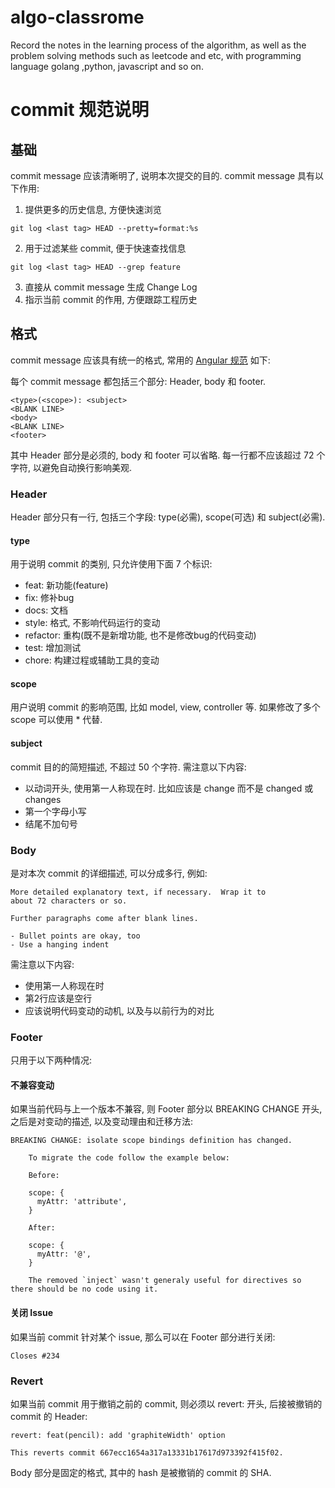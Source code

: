 # algo-classrome #

Record the notes in the learning process of the algorithm, as well as the problem solving methods such as leetcode and etc, with programming language golang ,python, javascript and so on.

# commit 规范说明 #

## 基础 ##

commit message 应该清晰明了, 说明本次提交的目的. commit message 具有以下作用:

1. 提供更多的历史信息, 方便快速浏览

```
git log <last tag> HEAD --pretty=format:%s
```

2. 用于过滤某些 commit, 便于快速查找信息

```
git log <last tag> HEAD --grep feature
```

3. 直接从 commit message 生成 Change Log
4. 指示当前 commit 的作用, 方便跟踪工程历史

## 格式 ##

commit message 应该具有统一的格式, 常用的 [Angular 规范](https://docs.google.com/document/d/1QrDFcIiPjSLDn3EL15IJygNPiHORgU1_OOAqWjiDU5Y/edit#heading=h.greljkmo14y0) 如下:

每个 commit message 都包括三个部分: Header, body 和 footer.

```
<type>(<scope>): <subject>
<BLANK LINE>
<body>
<BLANK LINE>
<footer>
```

其中 Header 部分是必须的, body 和 footer 可以省略. 每一行都不应该超过 72 个字符, 以避免自动换行影响美观.

### Header ###

Header 部分只有一行, 包括三个字段: type(必需), scope(可选) 和 subject(必需).

#### type ####

用于说明 commit 的类别, 只允许使用下面 7 个标识:

- feat: 新功能(feature)
- fix: 修补bug
- docs: 文档
- style: 格式, 不影响代码运行的变动
- refactor: 重构(既不是新增功能, 也不是修改bug的代码变动)
- test: 增加测试
- chore: 构建过程或辅助工具的变动

#### scope ####

用户说明 commit 的影响范围, 比如 model, view, controller 等. 如果修改了多个 scope 可以使用 * 代替.

#### subject ####

commit 目的的简短描述, 不超过 50 个字符. 需注意以下内容:

- 以动词开头, 使用第一人称现在时. 比如应该是 change 而不是 changed 或 changes
- 第一个字母小写
- 结尾不加句号

### Body ###

是对本次 commit 的详细描述, 可以分成多行, 例如:

```
More detailed explanatory text, if necessary.  Wrap it to 
about 72 characters or so. 

Further paragraphs come after blank lines.

- Bullet points are okay, too
- Use a hanging indent
```

需注意以下内容:

- 使用第一人称现在时
- 第2行应该是空行
- 应该说明代码变动的动机, 以及与以前行为的对比

### Footer ###

只用于以下两种情况:

#### 不兼容变动 ####

如果当前代码与上一个版本不兼容, 则 Footer 部分以 BREAKING CHANGE 开头, 之后是对变动的描述, 以及变动理由和迁移方法:

```
BREAKING CHANGE: isolate scope bindings definition has changed.

    To migrate the code follow the example below:

    Before:

    scope: {
      myAttr: 'attribute',
    }

    After:

    scope: {
      myAttr: '@',
    }

    The removed `inject` wasn't generaly useful for directives so there should be no code using it.
```

#### 关闭 Issue ####

如果当前 commit 针对某个 issue, 那么可以在 Footer 部分进行关闭:

```
Closes #234
```

### Revert ###

如果当前 commit 用于撤销之前的 commit, 则必须以 revert: 开头, 后接被撤销的 commit 的 Header:

```
revert: feat(pencil): add 'graphiteWidth' option

This reverts commit 667ecc1654a317a13331b17617d973392f415f02.
```

Body 部分是固定的格式, 其中的 hash 是被撤销的 commit 的 SHA.